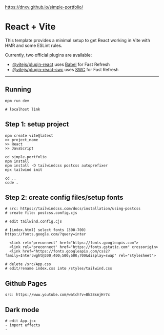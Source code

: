 https://dnxv.github.io/simple-portfolio/

# React + Vite

This template provides a minimal setup to get React working in Vite with HMR and some ESLint rules.

Currently, two official plugins are available:

- [@vitejs/plugin-react](https://github.com/vitejs/vite-plugin-react/blob/main/packages/plugin-react/README.md) uses [Babel](https://babeljs.io/) for Fast Refresh
- [@vitejs/plugin-react-swc](https://github.com/vitejs/vite-plugin-react-swc) uses [SWC](https://swc.rs/) for Fast Refresh


---
## Running 
```
npm run dev

# localhost link
```

## Step 1: setup project
```
npm create vite@latest
>> project_name
>> React
>> JavaScript

cd simple-portfolio
npm install
npm install -D tailwindcss postcss autoprefixer
npx tailwind init

cd ..
code .
```

## Step 2: create config files/setup fonts
```
# src: https://tailwindcss.com/docs/installation/using-postcss
# create file: postcss.config.cjs

# edit tailwind.config.cjs

# [index.html] select fonts (300-700)
https://fonts.google.com/?query=inter

  <link rel="preconnect" href="https://fonts.googleapis.com">
  <link rel="preconnect" href="https://fonts.gstatic.com" crossorigin>
  <link href="https://fonts.googleapis.com/css2?family=Inter:wght@300;400;500;600;700&display=swap" rel="stylesheet">

# delete /src/App.css
# edit/rename index.css into /styles/tailwind.css
```

## Github Pages
```
src: https://www.youtube.com/watch?v=Bk28snjHr7c
```

## Dark mode
```
# edit App.jsx
- import effects
- 


```